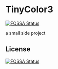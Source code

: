 # TinyColor3
[![FOSSA Status](https://app.fossa.com/api/projects/git%2Bgithub.com%2FJayRizuri%2FTinyColor3.svg?type=shield)](https://app.fossa.com/projects/git%2Bgithub.com%2FJayRizuri%2FTinyColor3?ref=badge_shield)

a small side project


## License
[![FOSSA Status](https://app.fossa.com/api/projects/git%2Bgithub.com%2FJayRizuri%2FTinyColor3.svg?type=large)](https://app.fossa.com/projects/git%2Bgithub.com%2FJayRizuri%2FTinyColor3?ref=badge_large)